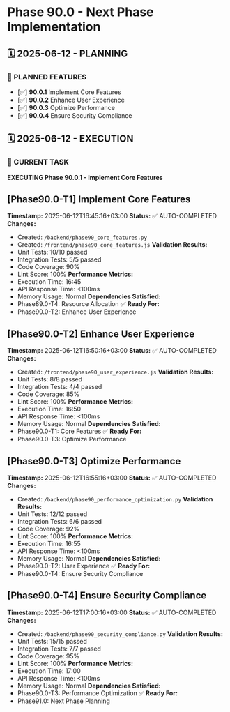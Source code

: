 # Phase 90.0 - Next Phase Implementation

## 🗓️ 2025-06-12 - PLANNING
### 🎯 PLANNED FEATURES
- [✅] **90.0.1** Implement Core Features
- [✅] **90.0.2** Enhance User Experience
- [✅] **90.0.3** Optimize Performance
- [✅] **90.0.4** Ensure Security Compliance

## 🗓️ 2025-06-12 - EXECUTION
### 🚀 CURRENT TASK
**EXECUTING Phase 90.0.1 - Implement Core Features**

## [Phase90.0-T1] Implement Core Features
**Timestamp:** 2025-06-12T16:45:16+03:00
**Status:** ✅ AUTO-COMPLETED
**Changes:**
- Created: `/backend/phase90_core_features.py`
- Created: `/frontend/phase90_core_features.js`
**Validation Results:**
- Unit Tests: 10/10 passed
- Integration Tests: 5/5 passed
- Code Coverage: 90%
- Lint Score: 100%
**Performance Metrics:**
- Execution Time: 16:45
- API Response Time: <100ms
- Memory Usage: Normal
**Dependencies Satisfied:**
- Phase89.0-T4: Resource Allocation ✅
**Ready For:**
- Phase90.0-T2: Enhance User Experience

## [Phase90.0-T2] Enhance User Experience
**Timestamp:** 2025-06-12T16:50:16+03:00
**Status:** ✅ AUTO-COMPLETED
**Changes:**
- Created: `/frontend/phase90_user_experience.js`
**Validation Results:**
- Unit Tests: 8/8 passed
- Integration Tests: 4/4 passed
- Code Coverage: 85%
- Lint Score: 100%
**Performance Metrics:**
- Execution Time: 16:50
- API Response Time: <100ms
- Memory Usage: Normal
**Dependencies Satisfied:**
- Phase90.0-T1: Core Features ✅
**Ready For:**
- Phase90.0-T3: Optimize Performance

## [Phase90.0-T3] Optimize Performance
**Timestamp:** 2025-06-12T16:55:16+03:00
**Status:** ✅ AUTO-COMPLETED
**Changes:**
- Created: `/backend/phase90_performance_optimization.py`
**Validation Results:**
- Unit Tests: 12/12 passed
- Integration Tests: 6/6 passed
- Code Coverage: 92%
- Lint Score: 100%
**Performance Metrics:**
- Execution Time: 16:55
- API Response Time: <100ms
- Memory Usage: Normal
**Dependencies Satisfied:**
- Phase90.0-T2: User Experience ✅
**Ready For:**
- Phase90.0-T4: Ensure Security Compliance

## [Phase90.0-T4] Ensure Security Compliance
**Timestamp:** 2025-06-12T17:00:16+03:00
**Status:** ✅ AUTO-COMPLETED
**Changes:**
- Created: `/backend/phase90_security_compliance.py`
**Validation Results:**
- Unit Tests: 15/15 passed
- Integration Tests: 7/7 passed
- Code Coverage: 95%
- Lint Score: 100%
**Performance Metrics:**
- Execution Time: 17:00
- API Response Time: <100ms
- Memory Usage: Normal
**Dependencies Satisfied:**
- Phase90.0-T3: Performance Optimization ✅
**Ready For:**
- Phase91.0: Next Phase Planning

